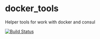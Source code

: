 # docker_tools
Helper tools for work with docker and consul

[![Build Status](https://travis-ci.com/RnD-Soft/docker_tools.svg?branch=master)](https://travis-ci.com/RnD-Soft/docker_tools)
